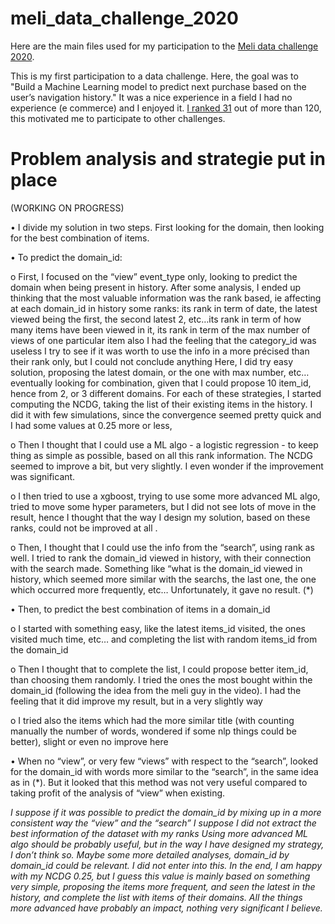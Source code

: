 # meli_data_challenge_2020

Here are the main files used for my participation to the [Meli data challenge 2020](https://ml-challenge.mercadolibre.com/). 

This is my first participation to a data challenge.  Here, the goal was to "Build a Machine Learning model to predict next purchase based on the user’s navigation history." It was a nice experience in a field I had no experience (e commerce) and I enjoyed it. [I ranked 31](https://ml-challenge.mercadolibre.com/final_results)  out of more than 120, this motivated me to participate to other challenges. 

# Problem analysis and strategie put in place

(WORKING ON PROGRESS)

•	I divide my solution in two steps. First looking for the domain, then looking for the best combination of items. 

•	To predict the domain_id:

  o	First, I focused on the “view” event_type only, looking to predict the domain when being present in history. After some analysis, I ended up thinking that the most valuable information was the rank based, ie affecting at each domain_id in history some ranks:
    	its rank in term of date, the latest viewed being the first, the second latest 2, etc…its rank in term of how many items have been viewed in it, its rank in term of the    max number of views of one particular item also 
      I had the feeling that the category_id was useless 
      I try to see if it was worth to use the info in a more précised than their rank only, but I could not conclude anything 
      Here, I did try easy solution, proposing the latest domain, or the one with max number, etc… eventually looking for combination, given that I could propose 10 item_id, hence from 2, or 3 different domains. For each of these strategies, I started computing the NCDG, taking the list of their existing items in the history. I did it with few simulations, since the convergence seemed pretty quick and I had some values at 0.25 more or less, 

  o	Then I thought that I could use a ML algo - a logistic regression - to keep thing as simple as possible, based on all this rank information. The NCDG seemed to improve a bit, but very slightly. I even wonder if the improvement was significant.

  o	I then tried to use a xgboost, trying to use some more advanced ML algo, tried to move some hyper parameters, but I did not see lots of move in the result, hence I thought that the way I design my solution, based on these ranks, could not be improved at all .

  o	Then, I thought that I could use the info from the “search”, using rank as well. I tried to rank the domain_id viewed in history, with their connection with the search made. Something like “what is the domain_id viewed in history, which seemed more similar with the searchs, the last one, the one which occurred more frequently, etc… Unfortunately, it gave no result. (*)

•	Then, to predict the best combination of items in a domain_id

  o	I started with something easy, like the latest items_id visited, the ones visited much time, etc… and completing the list with random items_id from the domain_id 

  o	Then I thought that to complete the list, I could propose better item_id, than choosing them randomly. I tried the ones the most bought within the domain_id (following the idea from the meli guy in the video). I had the feeling that it did improve my result, but in a very slightly way 

  o	I tried also the items which had the more similar title (with counting manually the number of words, wondered if some nlp things could be better), slight or even no improve here

•	When no “view”, or very few “views” with respect to the “search”, looked for the domain_id with words more similar to the “search”, in the same idea as in (*). But it looked that this method was not very useful compared to taking profit of the analysis of “view” when existing. 

*I suppose if it was possible to predict the domain_id by mixing up in a more consistent way the “view” and the “search” 
I suppose I did not extract the best information of the dataset with my ranks 
Using more advanced ML algo should be probably useful, but in the way I have designed my strategy, I don’t think so. 
Maybe some more detailed analyses, domain_id by domain_id could be relevant. I did not enter into this. 
In the end, I am happy with my NCDG 0.25, but I guess this value is mainly based on something very simple, proposing the items more frequent, and seen the latest in the history, and complete the list with items of their domains. All the things more advanced have probably an impact, nothing very significant I believe.*
